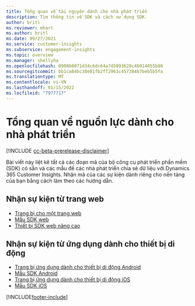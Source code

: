 ```yaml
---
title: Tổng quan về tài nguyên dành cho nhà phát triển
description: Tìm thông tin về SDK và cách sử dụng SDK.
author: britl
ms.reviewer: mhart
ms.author: britl
ms.date: 09/27/2021
ms.service: customer-insights
ms.subservice: engagement-insights
ms.topic: overview
ms.manager: shellyha
ms.openlocfilehash: 090860071d34c6dc64a745993628c46014455b80
ms.sourcegitcommit: bb1ca84bc38e81fb2ff2961c457384b7beb5b5fa
ms.translationtype: MT
ms.contentlocale: vi-VN
ms.lasthandoff: 01/15/2022
ms.locfileid: "7977717"
---
```

# <a name="developer-resources-overview"></a>Tổng quan về nguồn lực dành cho nhà phát triển

[!INCLUDE [cc-beta-prerelease-disclaimer](includes/cc-beta-prerelease-disclaimer.md)]

Bài viết này liệt kê tất cả các đoạn mã của bộ công cụ phát triển phần mềm (SDK) có sẵn và các mẫu để các nhà phát triển chia sẻ dữ liệu với Dynamics 365 Customer Insights. Nhận mã của các sự kiện dành riêng cho nền tảng của bạn bằng cách làm theo các hướng dẫn.

## <a name="capture-events-from-websites"></a>Nhận sự kiện từ trang web

- [Trang bị cho một trang web](instrument-website.md)
- [Mẫu SDK web](websdk-sample.md)
- [Thiết bị SDK web nâng cao](advanced-SDK-implementation.md)

## <a name="capture-events-from-mobile-apps"></a>Nhận sự kiện từ ứng dụng dành cho thiết bị di động

- [Trang bị ứng dụng dành cho thiết bị di động Android](get-started-android.md)
- [Mẫu SDK Android](androidsdk-sample.md)
- [Trang bị ứng dụng dành cho thiết bị di động iOS](get-started-ios.md)
- [Mẫu SDK iOS](iossdk-sample.md)

[!INCLUDE[footer-include](../includes/footer-banner.md)]
